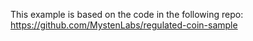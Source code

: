 This example is based on the code in the following repo: https://github.com/MystenLabs/regulated-coin-sample